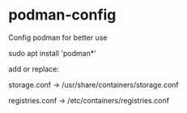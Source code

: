 # podman-config
Config podman for better use


sudo apt install 'podman*'

add or replace:


storage.conf      -> /usr/share/containers/storage.conf

registries.conf   -> /etc/containers/registries.conf
